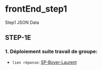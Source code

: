 # frontEnd_step1
Step1 JSON Data

## STEP-1E
  ### 1. Déploiement suite travail de groupe:
  - `lien réponse`: [SP-Boyer-Laurent]((http://boyer-laurent.alwaysdata.net/www/lpdwcaboyerlaurent202526/))

